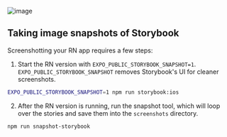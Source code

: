 ![image](https://user-images.githubusercontent.com/3481514/145904252-92e3dc1e-591f-410f-88a1-b4250f4ba6f2.png)

## Taking image snapshots of Storybook

Screenshotting your RN app requires a few steps:

1. Start the RN version with `EXPO_PUBLIC_STORYBOOK_SNAPSHOT=1`. `EXPO_PUBLIC_STORYBOOK_SNAPSHOT` removes Storybook's UI for cleaner screenshots.

```sh
EXPO_PUBLIC_STORYBOOK_SNAPSHOT=1 npm run storybook:ios
```

2. After the RN version is running, run the snapshot tool, which will loop over the stories and save them into the `screenshots` directory.

```sh
npm run snapshot-storybook
```
